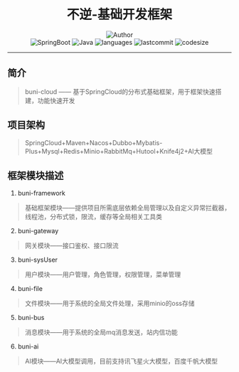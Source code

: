 <h1 align="center">不逆-基础开发框架</h1>
    <p align="center">
    	<img src="https://img.shields.io/badge/Author-wznanfang-orange" alt="Author"/><br>
    	<img src="https://img.shields.io/badge/SpringBoot-3.3.0-brightgreen" alt="SpringBoot"/>
        <img src="https://img.shields.io/badge/Java-17-skyblue" alt="Java"/>
    	<img src="https://img.shields.io/github/languages/count/wznanfang/buni-cloud" alt="languages"/>
    	<img src="https://img.shields.io/github/last-commit/wznanfang/buni-cloud" alt="lastcommit"/>
    	<img src ="https://img.shields.io/github/languages/code-size/wznanfang/buni-cloud" alt="codesize"/>
    </p>
<hr>


## 简介
>buni-cloud —— 基于SpringCloud的分布式基础框架，用于框架快速搭建，功能快速开发
## 项目架构
> SpringCloud+Maven+Nacos+Dubbo+Mybatis-Plus+Mysql+Redis+Minio+RabbitMq+Hutool+Knife4j2+AI大模型
## 框架模块描述
1. buni-framework
> 基础框架模块——提供项目所需底层依赖全局管理以及自定义异常拦截器，线程池，分布式锁，限流，缓存等全局相关工具类
2. buni-gateway
> 网关模块——接口鉴权、接口限流
3. buni-sysUser
> 用户模块——用户管理，角色管理，权限管理，菜单管理
4. buni-file
> 文件模块——用于系统的全局文件处理，采用minio的oss存储
5. buni-bus
> 消息模块——用于系统的全局mq消息发送，站内信功能
6. buni-ai
> AI模块——AI大模型调用，目前支持讯飞星火大模型，百度千帆大模型
